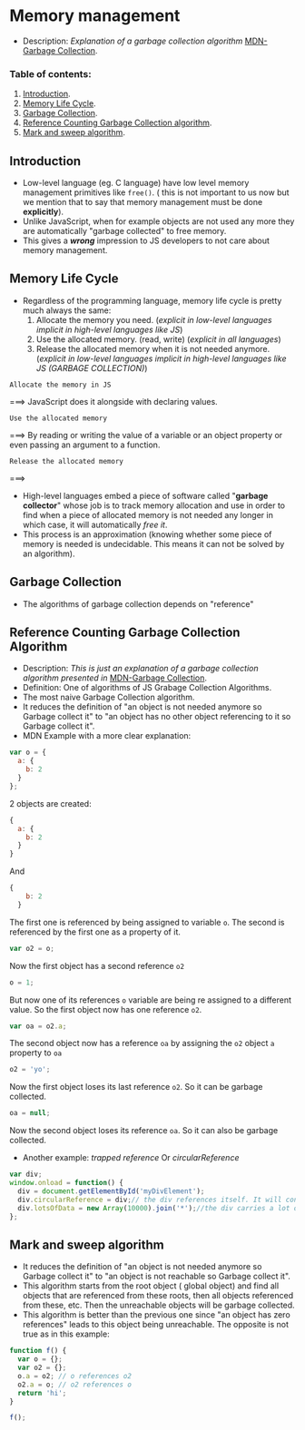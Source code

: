 # Memory management

- Description:
    _Explanation of a garbage collection algorithm_ [MDN-Garbage Collection](https://developer.mozilla.org/en-US/docs/Web/JavaScript/Memory_Management#Garbage_collection).
        
### Table of contents:

1. [Introduction](#introduction).
2. [Memory Life Cycle](#memory-life-cycle).
3. [Garbage Collection](#garbage-collection).
4. [Reference Counting Garbage Collection algorithm](#reference-counting-garbage-collection-algorithm).
5. [Mark and sweep algorithm](#mark-and-sweep-algorithm).

## Introduction

- Low-level language (eg. C language) have low level memory management primitives like `free()`. ( this is not important to us now but we mention that to say that memory management must be done **explicitly**).
- Unlike JavaScript, when for example objects are not used any more they are automatically "garbage collected" to free memory.
- This gives a _**wrong**_ impression to JS developers to not care about memory management.


## Memory Life Cycle

- Regardless of the programming language, memory life cycle is pretty much always the same:
    1. Allocate the memory you need. (_explicit in low-level languages implicit in high-level languages like JS_)
    2. Use the allocated memory. (read, write) (_explicit in all languages_)
    3. Release the allocated memory when it is not needed anymore. (_explicit in low-level languages implicit in high-level languages like JS (GARBAGE COLLECTION)_)

```
Allocate the memory in JS
```
 ===> JavaScript does it alongside with declaring values.
 
 ```
Use the allocated memory
 ```
 ===> By reading or writing the value of a variable or an object property or even passing an argument to a function.

```
Release the allocated memory
```
===>
- High-level languages embed a piece of software called "**garbage collector**" whose job is to track memory allocation and use in order to find when a piece of allocated memory is not needed any longer in which case, it will automatically _free it_. 
- This process is an approximation (knowing whether some piece of memory is needed is undecidable. This means it can not be solved by an algorithm).

## Garbage Collection

- The algorithms of garbage collection depends on "reference"


## Reference Counting Garbage Collection Algorithm

- Description:
    _This is just an explanation of a garbage collection algorithm presented in_ [MDN-Garbage Collection](https://developer.mozilla.org/en-US/docs/Web/JavaScript/Memory_Management#Garbage_collection).
- Definition: One of algorithms of JS Grabage Collection Algorithms.
- The most naive Garbage Collection algorithm.
- It reduces the definition of "an object is not needed anymore so Garbage collect it" to "an object has no other object referencing to it so Garbage collect it". 
- MDN Example with a more clear explanation:

```javascript
var o = { 
  a: {
    b: 2
  }
}; 
```
2 objects are created:

```javascript
{ 
  a: {
    b: 2
  }
}
```
And 
```javascript
{
    b: 2
  }
```
The first one is referenced by being assigned to variable `o`. The second is referenced by the first one as a property of it.

```javascript
var o2 = o; 
```
Now the first object has a second reference `o2`
```javascript
o = 1;     
```
But now one of its references `o` variable are being re assigned to a different value. So the first object now has one reference `o2`.
```javascript
var oa = o2.a; 
```
The second object now has a reference `oa` by assigning the `o2` object `a` property to `oa`
```javascript
o2 = 'yo';
```
Now the first object loses its last reference `o2`. So it can be garbage collected.
```javascript
oa = null; 
```
Now the second object loses its reference `oa`. So it can also be garbage collected.

           
- Another example: _trapped reference_ Or _circularReference_
```javascript
var div;
window.onload = function() {
  div = document.getElementById('myDivElement');
  div.circularReference = div;// the div references itself. It will continue in memory even if it is removed from DOM tree.
  div.lotsOfData = new Array(10000).join('*');//the div carries a lot of data. Memory consumed by this data will never be released.
};
```


## Mark and sweep algorithm

- It reduces the definition of "an object is not needed anymore so Garbage collect it" to "an object is not reachable so Garbage collect it". 
- This algorithm starts from the root object ( global object) and find all objects that are referenced from these roots, then all objects referenced from these, etc. Then the unreachable objects will be garbage collected. 
- This algorithm is better than the previous one since "an object has zero references" leads to this object being unreachable. The opposite is not true as in this example:
```javascript
function f() {
  var o = {};
  var o2 = {};
  o.a = o2; // o references o2
  o2.a = o; // o2 references o
  return 'hi';
}

f();
```